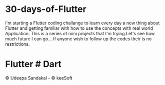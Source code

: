 # 30-days-of-Flutter

i'm starting a Flutter coding challange to learn every day a new thing about Flutter
and getting familiar with how to use the concepts with real world Application.
This is a series of mini projects that I'm trying.Let's see how much future I can go...
If anyone wish to follow up the codes their is no restrictions.
# Flutter # Dart

© Udeepa Sandakal - © keeSoft
